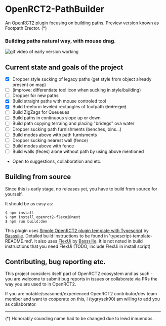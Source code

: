 # OpenRCT2-PathBuilder

An [OpenRCT2](https://github.com/OpenRCT2/OpenRCT2) plugin focusing on building paths. Preview version known as Footpath Erector. (*)

### Building paths natural way, with mouse drag.

![gif video of early version working](https://github.com/user-attachments/assets/feaa1567-02c3-4b36-adf2-ee13263bb673)

## Current state and goals of the project

- [x] Dropper style sucking of legacy paths (get style from object already present on map) 
- [ ] (improve: differentiate tool icon when sucking in style/building)
- [ ] Dropper for new paths
- [x] Build straight paths with mouse controled tool
- [x] Build freeform leveled rectangles of footpath ~~(todo: gui)~~
- [ ] Build ZigZags for Queueues
- [ ] Build paths in continuous slope up or down
- [ ] Build path copying terraing and placing "bridegs" ova water
- [ ] Dropper sucking path furnishments (benches, bins...)
- [ ] Build modes above with path furnisments
- [ ] Dropper sucking nearest wall (fence)
- [ ] Build modes above with fence
- [ ] Build walls (feces) alone without path by using above mentioned
- Open to suggestions, collaboration and etc.

## Building from source

Since this is early stage, no releases yet, you have to build from source for yourself.

It should be as easy as:

```
$ npm install
$ npm install openrct2-flexui@next
$ npm run build:dev
```

This plugin uses [Simple OpenRCT2 plugin template with Typescript](https://github.com/Basssiiie/OpenRCT2-Simple-Typescript-Template) by [Basssiiie](https://github.com/Basssiiie). Detailed build instructions to be found in 'typescript-template-README.md'. It also uses [FlexUi](https://github.com/Basssiiie/OpenRCT2-FlexUI) by [Basssiiie](https://github.com/Basssiiie). It is not noted in build instructions that you need FlexUi (TODO, include FlexUi in install script)

## Contributing, bug reporting etc.

This project considers itself part of OpenRCT2 ecosystem and as such - you are welcome to submit bug reports in issues or collaborate via PRs the way you are used to in OpenRCT2. 

If you are notable/seasoned/experienced OpenRCT2 contributor/dev team member and want to cooperate on this, I (tygrysek90) am willing to add you as collaborator.

___________
(*) Honorably sounding name had to be changed due to lewd innuendos.
